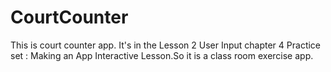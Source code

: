 # CourtCounter
This is  court counter app. It's in the Lesson 2 User Input chapter 4 Practice set : Making an App Interactive Lesson.So it is a class room
exercise app.
